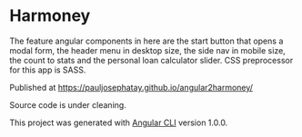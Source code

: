 # Harmoney

The feature angular components in here are the start button that opens a modal form, the header menu in desktop size, the side nav in  mobile size, the count to stats and the personal loan calculator slider. CSS preprocessor for this app is SASS.

Published at https://pauljosephatay.github.io/angular2harmoney/

Source code is under cleaning.

This project was generated with [Angular CLI](https://github.com/angular/angular-cli) version 1.0.0.
